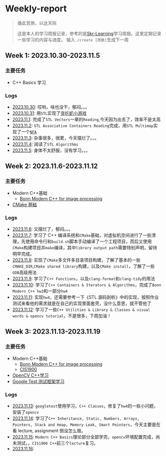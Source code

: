 # Weekly-report

> 循此苦旅，以达天际
>
> 这是本人的学习周报记录，参考的是[Skr-Learning](https://github.com/Kiprey/Skr_Learning)学习周报。这里定期记录一些学习的内容与进度。
> 输入`./create [周数]`生成下一周

## Week 1: 2023.10.30-2023.11.5

### 主要任务

- C++ Basics 学习

### Logs

- [2023.10.30](./week1/journal/day1.md): 哎哟，啥也没干，郁闷。。。
- [2023.10.31](./week1/journal/day2.md): 用`STL`实现了[贪吃蛇小游戏](./code/snake/)
- [2023.11.1](./week1/journal/day3.md): 完成了`STL Vectors`一章的`Reading`,今天因为出去了，效率不是太高
- [2023.11.2](./week1/journal/day4.md): `STL Associative Containers Reading`完成，用`STL Multimap`实现了一个[`NFA`](./code/nfa/)
- [2023.11.3](./week1/journal/day5.md): 杂事很多，很累，今天摆烂了。。。
- [2023.11.4](./week1/journal/day6.md): 阅读了`STL Algorithms`
- [2023.11.5](./week1/journal/day7.md): 身体不太舒服，没有学习。。。

## Week 2: 2023.11.6-2023.11.12

### 主要任务

- Modern C++基础
  - [Bonn Modern C++ for image processing](./code/Bonn_CPP/)
- [CMake 基础](./code/cmake/)

### Logs

- [2023.11.6](./week2/journal/day1.md): 又摆烂了，郁闷。。。
- [2023.11.7](./week2/journal/day2.md): 学习了 C++ 编译系统和`CMake`基础，对虚拟机空间进行了一些清理，先使用命令行和`build.sh`脚本手动编译了一个工程项目，而后又使用`CMake`构建项目并`make`编译，其中`library output path`需要特别声明，留待明早完成。
- [2023.11.8](./week2/journal/day3.md): 实现了`CMake`多文件多目录项目构建，了解了基本的一些`CMAKE_DIR`,`CMake shared library`构建，以及`CMake install`，了解了一些`GDB`高级用法
- [2023.11.9](./week2/journal/day4.md): 学习了`C++ Functions`，以及`clang-format`和`clang-tidy`的用法
- [2023.11.10](./week2/journal/day5.md): 学习了`C++ Containers & Iterators & Algorithms`，完成了`Bonn Modern C++ hw3`和一部分`hw4`
- [2023.11.11](./week2/journal/day6.md): 实现`hw4`，还需要参考一下《STL 源码剖析》中的实现，按照作业测试来看他的需求就是在自己的实现里面套壳，没什么意思，就不管他了
- [2023.11.12](./week2/journal/day7.md): 学习了一些`C++ Utilities & Library & Classes & visual words & opencv tutorial`，不是很多，下周加油！

## Week 3: 2023.11.13-2023.11.19

### 主要任务

- Modern C++基础
  - [Bonn Modern C++ for image processing](./code/Bonn_CPP/)
  - [CIS1900](./code/cis1900/)
- [OpenCV C++学习](./code/opencv_test/)
- [Google Test 测试框架学习](./code/gTest/)

### Logs

- [2023.11.13](./week3/journal/day1.md): `googletest`使用学习，`C++ Classes`，修复了`hw4`的一些小问题，安装了`opencv`
- [2023.11.14](./week3/journal/day2.md): 学习了`C++ Inheritance, Static, Numbers, Arrays, Pointers, Stack and Heap, Memory Leak, Smart Pointers`，今天主要是在看 lecture, assignment 倒没怎么做。
- [2023.11.15](./week3/journal/day3.md): `Modern C++ Basics`理论部分全部学完，`opencv`环境配置完成，尚未测试，，`CIS1900 C++`前三个`lecture`复习。
- [2023.11.16](./week3/journal/day4.md): 
